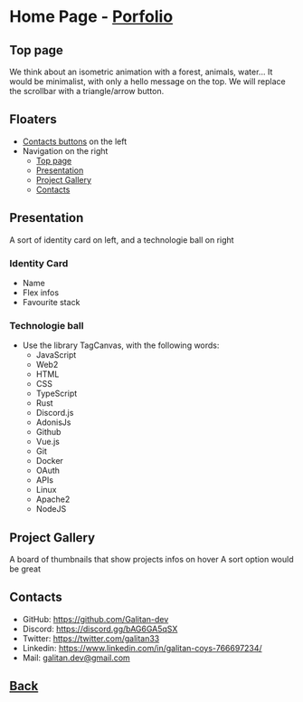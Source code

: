 # Home Page - [Porfolio](../README.md)

## Top page

We think about an isometric animation with a forest, animals, water...
It would be minimalist, with only a hello message on the top.
We will replace the scrollbar with a triangle/arrow button.


## Floaters
-  [Contacts buttons](Home%20Page.md#contacts) on the left
-  Navigation on the right
	-  [Top page](Home%20Page.md#top-page)
	-  [Presentation](Home%20Page.md#presentation)
	-  [Project Gallery](Home%20Page.md#project-gallery)
	-  [Contacts](Home%20Page.md#contacts)

## Presentation
A sort of identity card on left, and a technologie ball on right

### Identity Card
- Name
- Flex infos
- Favourite stack

### Technologie ball
- Use the library TagCanvas, with the following words:
	- JavaScript
	- Web2
	- HTML
	- CSS
	- TypeScript
	- Rust
	- Discord.js
	- AdonisJs
	- Github
	- Vue.js
	- Git
	- Docker
	- OAuth
	- APIs
	- Linux
	- Apache2
	- NodeJS

## Project Gallery
A board of thumbnails that show projects infos on hover
A sort option would be great

## Contacts
- GitHub: <https://github.com/Galitan-dev>
- Discord: <https://discord.gg/bAG6GA5qSX>
- Twitter: <https://twitter.com/galitan33>
- Linkedin: <https://www.linkedin.com/in/galitan-coys-766697234/>
- Mail: <galitan.dev@gmail.com>

## [Back](../README.md#pages)